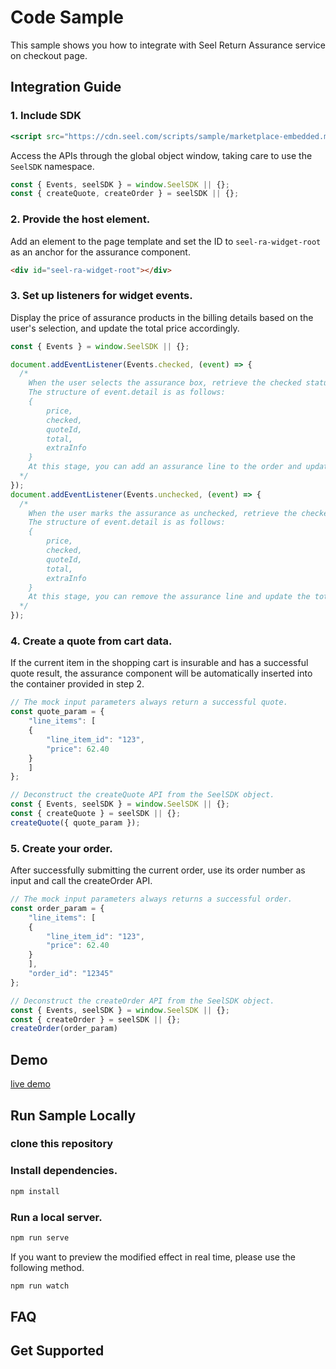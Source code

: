 # Code Sample

This sample shows you how to integrate with Seel Return Assurance service on checkout page.

## Integration Guide

### 1. **Include SDK**

```jsx
<script src="https://cdn.seel.com/scripts/sample/marketplace-embedded.min.js"></script>
```

Access the APIs through the global object window, taking care to use the `SeelSDK` namespace.

```jsx
const { Events, seelSDK } = window.SeelSDK || {};
const { createQuote, createOrder } = seelSDK || {};
```

### 2. Provide the host element.

Add an element to the page template and set the ID to `seel-ra-widget-root` as an anchor for the assurance component.

```html
<div id="seel-ra-widget-root"></div>
```

### 3. Set up listeners for widget events.

Display the price of assurance products in the billing details based on the user's selection, and update the total price accordingly.

```jsx
const { Events } = window.SeelSDK || {};

document.addEventListener(Events.checked, (event) => {
  /*
	When the user selects the assurance box, retrieve the checked status and quote data from the event.detail object.
	The structure of event.detail is as follows:
	{
		price,
		checked,
		quoteId,
		total,
		extraInfo
	}
	At this stage, you can add an assurance line to the order and update the total accordingly.
  */
});
document.addEventListener(Events.unchecked, (event) => {
  /*
	When the user marks the assurance as unchecked, retrieve the checked status and quote data from event.detail.
	The structure of event.detail is as follows:
	{
		price,
		checked,
		quoteId,
		total,
		extraInfo
	}
	At this stage, you can remove the assurance line and update the total accordingly.
  */
});
```

### 4. Create a quote from cart data.

If the current item in the shopping cart is insurable and has a successful quote result, the assurance component will be automatically inserted into the container provided in step 2.

```jsx
// The mock input parameters always return a successful quote.
const quote_param = {
	"line_items": [
	{
		"line_item_id": "123",
		"price": 62.40
	}
	]
};

// Deconstruct the createQuote API from the SeelSDK object.
const { Events, seelSDK } = window.SeelSDK || {};
const { createQuote } = seelSDK || {};
createQuote({ quote_param });
```

### 5. Create your order.

After successfully submitting the current order, use its order number as input and call the createOrder API.

```jsx
// The mock input parameters always returns a successful order.
const order_param = {
	"line_items": [
	{
		"line_item_id": "123",
		"price": 62.40
	}
	],
	"order_id": "12345"
};

// Deconstruct the createOrder API from the SeelSDK object.
const { Events, seelSDK } = window.SeelSDK || {};
const { createOrder } = seelSDK || {};
createOrder(order_param)
```

## Demo

[live demo](https://page.seel.com/marketplace/return-assurance-sample/checkout.html)

## Run Sample Locally

### clone this repository

### Install dependencies.

```bash
npm install
```

### Run a local server.

```bash
npm run serve
```

If you want to preview the modified effect in real time, please use the following method. 

```bash
npm run watch
```

## FAQ

## Get Supported